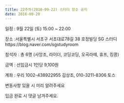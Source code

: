 ```yaml
---
title: 22주차(2018-09-22) 스터디 장소 공지
date: 2018-09-20
---
```


<p>
일정 : 9월 22일 (토) 15:00 ~ 22:00
</p><p>
장소 :서울특별시 서초구 서초대로78길 38 호정빌딩 SG 스터디<br>
https://blog.naver.com/sgstudyroom
</p><p>
참석자 : 총 6명 (사앙조, 라이더, 코딩코딩, 오곡라떼, 휴프, 킹콩)
</p><p>
금액 : 선입금시 1인당 9,100원
</p><p>
계좌 : 우리 1002-438922955 김상조, 010-3211-8306 토스
</p><p>
변동사항 있을 시 미리 알려주세요
</p><p>
입금 완료 시 댓글 남겨주세요.<br>

</p>
